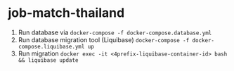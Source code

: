 # job-match-thailand

1. Run database via `docker-compose -f docker-compose.database.yml`
2. Run database migration tool (Liquibase) `docker-compose -f docker-compose.liquibase.yml up`
3. Run migration `docker exec -it <4prefix-liquibase-container-id> bash && liquibase update`